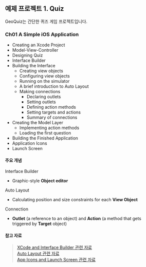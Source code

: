예제 프로젝트 1. Quiz
---------------------

GeoQuiz는 간단한 퀴즈 게임 프로젝트입니다.  

### Ch01 A Simple iOS Application

* Creating an Xcode Project
* Model-View-Controller
* Designing Quiz
* Interface Builder
* Building the Interface
    * Creating view objects
    * Configuring view objects
    * Running on the simulator
    * A brief introduction to Auto Layout
    * Making connections
        * Declaring outlets
        * Setting outlets
        * Defining action methods
        * Setting targets and actions
        * Summary of connections
* Creating the Model Layer
    * Implementing action methods
    * Loading the first question
* Building the Finished Application
* Application Icons
* Launch Screen

#### 주요 개념

Interface Builder
- Graphic-style **Object editor**

Auto Layout
- Calculating position and size constraints for each **View Object**  

Connection
- **Outlet** (a reference to an object) and **Action** (a method that gets triggered by **Target** object)  

#### 참고 자료

> [XCode and Interface Builder 관련 자료](http://help.apple.com/xcode/mac/9.0/#/)  
> [Auto Layout 관련 자료](https://developer.apple.com/library/content/documentation/UserExperience/Conceptual/AutolayoutPG/index.html#//apple_ref/doc/uid/TP40010853)  
> [App Icons and Launch Screen 관련 자료](https://developer.apple.com/library/content/documentation/iPhone/Conceptual/iPhoneOSProgrammingGuide/ExpectedAppBehaviors/ExpectedAppBehaviors.html#//apple_ref/doc/uid/TP40007072-CH3-SW9)
